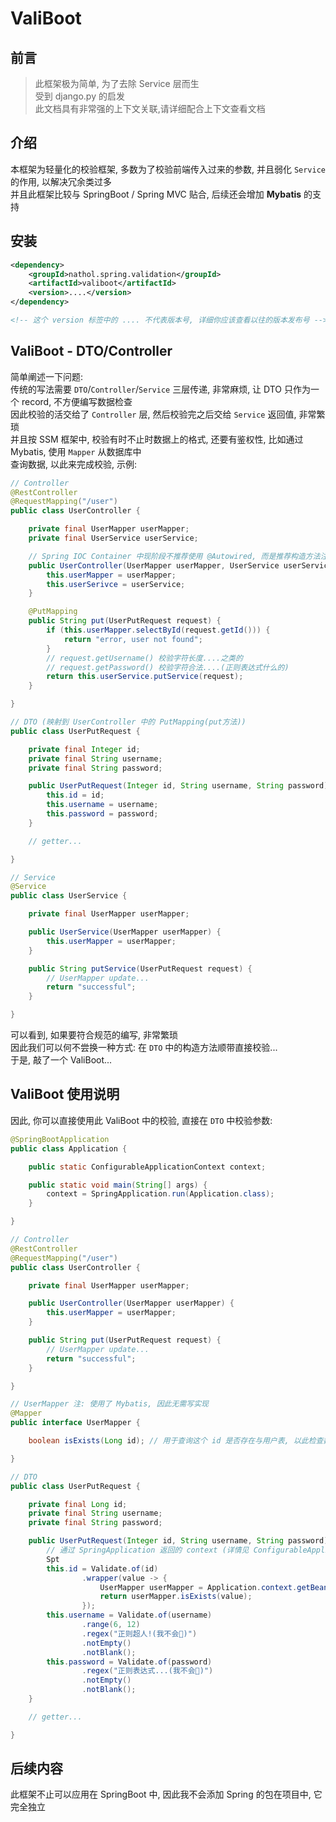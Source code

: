 # ValiBoot

## 前言

> 此框架极为简单, 为了去除 Service 层而生  
> 受到 django.py 的启发  
> 此文档具有非常强的上下文关联,请详细配合上下文查看文档

## 介绍

本框架为轻量化的校验框架, 多数为了校验前端传入过来的参数, 并且弱化 `Service` 的作用, 以解决冗余类过多  
并且此框架比较与 SpringBoot / Spring MVC 贴合, 后续还会增加 **Mybatis** 的支持

## 安装

```xml
<dependency>
    <groupId>nathol.spring.validation</groupId>
    <artifactId>valiboot</artifactId>
    <version>....</version>
</dependency>

<!-- 这个 version 标签中的 .... 不代表版本号, 详细你应该查看以往的版本发布号 -->
```

## ValiBoot - DTO/Controller

简单阐述一下问题:  
传统的写法需要 `DTO`/`Controller`/`Service` 三层传递, 非常麻烦, 让 DTO 只作为一个 record, 不方便编写数据检查  
因此校验的活交给了 `Controller` 层, 然后校验完之后交给 `Service` 返回值, 非常繁琐  
并且按 SSM 框架中, 校验有时不止时数据上的格式, 还要有鉴权性, 比如通过 Mybatis, 使用 `Mapper` 从数据库中  
查询数据, 以此来完成校验, 示例:

```java
// Controller
@RestController
@RequestMapping("/user")
public class UserController {

    private final UserMapper userMapper;
    private final UserService userService;

    // Spring IOC Container 中现阶段不推荐使用 @Autowired, 而是推荐构造方法注入
    public UserController(UserMapper userMapper, UserService userService) {
        this.userMapper = userMapper;
        this.userSerivce = userService;
    }

    @PutMapping
    public String put(UserPutRequest request) {
        if (this.userMapper.selectById(request.getId())) {
            return "error, user not found";
        }
        // request.getUsername() 校验字符长度....之类的
        // request.getPassword() 校验字符合法....(正则表达式什么的)
        return this.userService.putService(request);
    }

}

// DTO (映射到 UserController 中的 PutMapping(put方法))
public class UserPutRequest {

    private final Integer id;
    private final String username;
    private final String password;

    public UserPutRequest(Integer id, String username, String password) {
        this.id = id;
        this.username = username;
        this.password = password;
    }

    // getter...

}

// Service
@Service
public class UserService {

    private final UserMapper userMapper;

    public UserService(UserMapper userMapper) {
        this.userMapper = userMapper;
    }

    public String putService(UserPutRequest request) {
        // UserMapper update...
        return "successful";
    }

}
```

可以看到, 如果要符合规范的编写, 非常繁琐  
因此我们可以何不尝换一种方式: 在 `DTO` 中的构造方法顺带直接校验...  
于是, 敲了一个 ValiBoot...

## ValiBoot 使用说明

因此, 你可以直接使用此 ValiBoot 中的校验, 直接在 `DTO` 中校验参数:

```java
@SpringBootApplication
public class Application {

    public static ConfigurableApplicationContext context;

    public static void main(String[] args) {
        context = SpringApplication.run(Application.class);
    }

}

// Controller
@RestController
@RequestMapping("/user")
public class UserController {

    private final UserMapper userMapper;

    public UserController(UserMapper userMapper) {
        this.userMapper = userMapper;
    }

    public String put(UserPutRequest request) {
        // UserMapper update...
        return "successful";
    }

}

// UserMapper 注: 使用了 Mybatis, 因此无需写实现
@Mapper
public interface UserMapper {

    boolean isExists(Long id); // 用于查询这个 id 是否存在与用户表, 以此检查数据库中是否存在此用户

}

// DTO
public class UserPutRequest {

    private final Long id;
    private final String username;
    private final String password;

    public UserPutRequest(Integer id, String username, String password) {
        // 通过 SpringApplication 返回的 context (详情见 ConfigurableApplicationContext 对象) 拿到 UserMapper 的实例
        Spt
        this.id = Validate.of(id)
                .wrapper(value -> {
                    UserMapper userMapper = Application.context.getBean("userMapper", UserMapper.class);
                    return userMapper.isExists(value);
                });
        this.username = Validate.of(username)
                .range(6, 12)
                .regex("正则超人!(我不会🤣)")
                .notEmpty()
                .notBlank();
        this.password = Validate.of(password)
                .regex("正则表达式...(我不会🤣)")
                .notEmpty()
                .notBlank();
    }

    // getter...

}
```

## 后续内容

此框架不止可以应用在 SpringBoot 中, 因此我不会添加 Spring 的包在项目中, 它完全独立  
